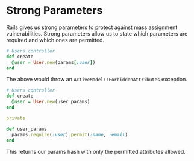 # Strong Parameters

Rails gives us strong parameters to protect against mass assignment vulnerabilities. Strong parameters allow us to state which parameters are required and which ones are permitted.

```ruby
# Users controller
def create
  @user = User.new(params[:user])
end
```

The above would throw an `ActiveModel::ForbiddenAttributes` exception.

```ruby
# Users controller
def create
  @user = User.new(user_params)
end

private

def user_params
  params.require(:user).permit(:name, :email)
end
```

This returns our params hash with only the permitted attributes allowed. 
